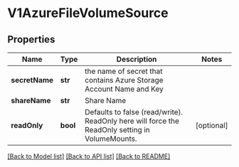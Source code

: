 # V1AzureFileVolumeSource

## Properties
Name | Type | Description | Notes
------------ | ------------- | ------------- | -------------
**secretName** | **str** | the name of secret that contains Azure Storage Account Name and Key | 
**shareName** | **str** | Share Name | 
**readOnly** | **bool** | Defaults to false (read/write). ReadOnly here will force the ReadOnly setting in VolumeMounts. | [optional] 

[[Back to Model list]](../README.md#documentation-for-models) [[Back to API list]](../README.md#documentation-for-api-endpoints) [[Back to README]](../README.md)


